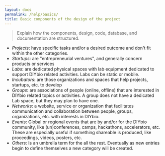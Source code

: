 ```yaml
---
layout: docs
permalink: /help/basics/
title: Basic components of the design of the project
---
```


> Explain how the components, design, code, database, and documentation are structured.

- *Projects*: have specific tasks and/or a desired outcome and don't fit within the other categories.
- *Startups*: are "entrepreneurial ventures", and generally concern products or services
- *Labs*: are dedicated physical spaces with lab equipment dedicated to support DIYbio related activities. Labs can be static or mobile.
- *Incubators*: are those organizations and spaces that help projects, startups, etc. to develop
- *Groups*: are associations of people (online, offline) that are interested in DIYbio related topics or activities. A group does not have a dedicated Lab space, but they may plan to have one.
- *Networks*: a website, service or organization that facilitates communication and collaboration between people, groups, organizations, etc. with interests in DIYbio.
- *Events*: Global or regional events that are by and/or for the DIYbio community, like (un)conferences, camps, hackathons, accelerators, etc. These are especially useful if something shareable is produced, like proceedings, videos, posters, etc.
- *Others*: Is an umbrella term for the all the rest. Eventually as new entries begin to define themselves a new category will be created.
